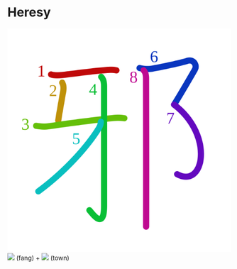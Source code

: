 # Heresy
![90aa](../kanji-colorize/90aa.svg)
![](http://www.kanjidamage.com/assets/radsmall/fang-c049c284b4f9a143650230bc5819e340e72d8bb468809535c457cf5df4d6f197.jpg) (fang) + ![](http://www.kanjidamage.com/assets/radsmall/town-5b6cedad9082f836d90ce4150a4c12639ea53c5e5b033e84df6ee78a96d1dddb.jpg) (town)